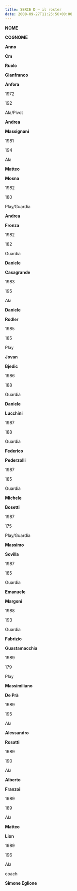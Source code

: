 ```yaml
---
title: SERIE D – il roster
date: 2008-09-27T11:25:56+00:00
---
```

**NOME**

**COGNOME**

**Anno**

**Cm**

**Ruolo**

**Gianfranco**

**Anfora**

1972

192

Ala/Pivot

**Andrea**

**Massignani**

1981

194

Ala

**Matteo**

**Mosna**

1982

180

Play/Guardia

**Andrea**

**Fronza**

1982

182

Guardia

**Daniele**

**Casagrande**

1983

195

Ala

**Daniele**

**Rodler**

1985

185

Play

**Jovan**

**Bjedic**

1986

188

Guardia

**Daniele**

**Lucchini**

1987

188

Guardia

**Federico**

**Pederzolli**

1987

185

Guardia

**Michele**

**Bosetti**

1987

175

Play/Guardia

**Massimo**

**Sovilla**

1987

185

Guardia

**Emanuele**

**Margoni**

1988

193

Guardia

**Fabrizio**

**Guastamacchia**

1989

179

Play

**Massimiliano**

**De Prà**

1989

195

Ala

**Alessandro**

**Rosatti**

1989

190

Ala

**Alberto**

**Franzoi**

1989

189

Ala

**Matteo**

**Lion**

1989

196

Ala

coach

**Simone Eglione**